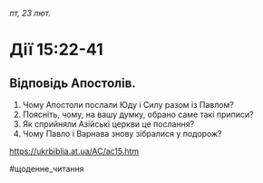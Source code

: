 
_пт, 23 лют._

# Дії 15:22-41

## Відповідь Апостолів.
1. Чому Апостоли послали Юду і Силу разом із Павлом?
2. Поясніть, чому, на вашу думку, обрано саме такі приписи?
3. Як сприйняли Азійські церкви це послання?
4. Чому Павло і Варнава знову зібралися у подорож?

https://ukrbiblia.at.ua/AC/ac15.htm 

#щоденне_читання
